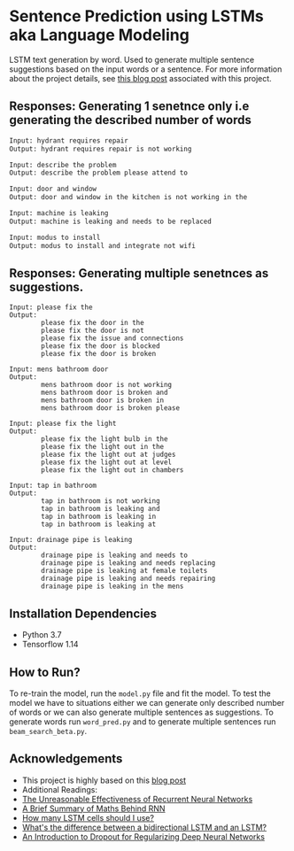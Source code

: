 # Sentence Prediction using LSTMs aka Language Modeling
LSTM text generation by word. Used to generate multiple sentence suggestions based on the input words or a sentence.
For more information about the project details, see [this blog post]() associated with this project.

## Responses: Generating 1 senetnce only i.e generating the described number of words
```bash
Input: hydrant requires repair
Output: hydrant requires repair is not working

Input: describe the problem
Output: describe the problem please attend to

Input: door and window
Output: door and window in the kitchen is not working in the

Input: machine is leaking
Output: machine is leaking and needs to be replaced

Input: modus to install
Output: modus to install and integrate not wifi
```
## Responses: Generating multiple senetnces as suggestions.
```
Input: please fix the
Output:
        please fix the door in the
        please fix the door is not
        please fix the issue and connections
        please fix the door is blocked
        please fix the door is broken

Input: mens bathroom door
Output:
        mens bathroom door is not working
        mens bathroom door is broken and
        mens bathroom door is broken in
        mens bathroom door is broken please

Input: please fix the light
Output:
        please fix the light bulb in the
        please fix the light out in the
        please fix the light out at judges
        please fix the light out at level
        please fix the light out in chambers

Input: tap in bathroom
Output:
        tap in bathroom is not working
        tap in bathroom is leaking and
        tap in bathroom is leaking in
        tap in bathroom is leaking at

Input: drainage pipe is leaking
Output:
        drainage pipe is leaking and needs to
        drainage pipe is leaking and needs replacing
        drainage pipe is leaking at female toilets
        drainage pipe is leaking and needs repairing
        drainage pipe is leaking in the mens
```
## Installation Dependencies

* Python 3.7
* Tensorflow 1.14

## How to Run?
To re-train the model, run the ```model.py``` file and fit the model. 
To test the model we have to situations either we can generate only described number of words or we can also generate multiple sentences as suggestions. To generate words run ```word_pred.py``` and to generate multiple sentences run ```beam_search_beta.py```.

## Acknowledgements
* This project is highly based on this [blog post](http://colah.github.io/posts/2015-08-Understanding-LSTMs/) 
* Additional Readings: 
* [The Unreasonable Effectiveness of Recurrent Neural Networks](http://karpathy.github.io/2015/05/21/rnn-effectiveness/)
* [A Brief Summary of Maths Behind RNN ](https://medium.com/towards-artificial-intelligence/a-brief-summary-of-maths-behind-rnn-recurrent-neural-networks-b71bbc183ff)
* [How many LSTM cells should I use?
](https://datascience.stackexchange.com/questions/16350/how-many-lstm-cells-should-i-use/18049)
* [What's the difference between a bidirectional LSTM and an LSTM?
](https://stackoverflow.com/questions/43035827/whats-the-difference-between-a-bidirectional-lstm-and-an-lstm)
* [An Introduction to Dropout for Regularizing Deep Neural Networks](https://medium.com/towards-artificial-intelligence/an-introduction-to-dropout-for-regularizing-deep-neural-networks-4e0826c10395)
